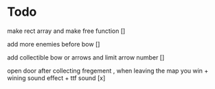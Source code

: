 #  Todo




make rect array and make free function []

add more enemies before bow []

add collectible bow or arrows and limit arrow number []


open door after collecting fregement  , when leaving the map you win + wining sound effect + ttf sound [x]
